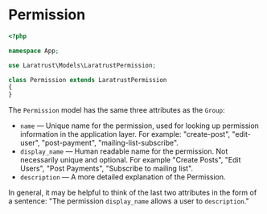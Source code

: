 # Permission

```php
<?php

namespace App;

use Laratrust\Models\LaratrustPermission;

class Permission extends LaratrustPermission
{
}
```

The `Permission` model has the same three attributes as the `Group`:

* `name` — Unique name for the permission, used for looking up permission information in the application layer. For example: "create-post", "edit-user", "post-payment", "mailing-list-subscribe".
* `display_name` — Human readable name for the permission. Not necessarily unique and optional. For example "Create Posts", "Edit Users", "Post Payments", "Subscribe to mailing list".
* `description` — A more detailed explanation of the Permission.

In general, it may be helpful to think of the last two attributes in the form of a sentence: "The permission `display_name` allows a user to `description`."
